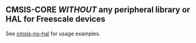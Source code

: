 CMSIS-CORE _WITHOUT_ any peripheral library or HAL for Freescale devices
----

See [cmsis-no-hal](https://github.com/scottt/cmsis-no-hal) for usage examples.
